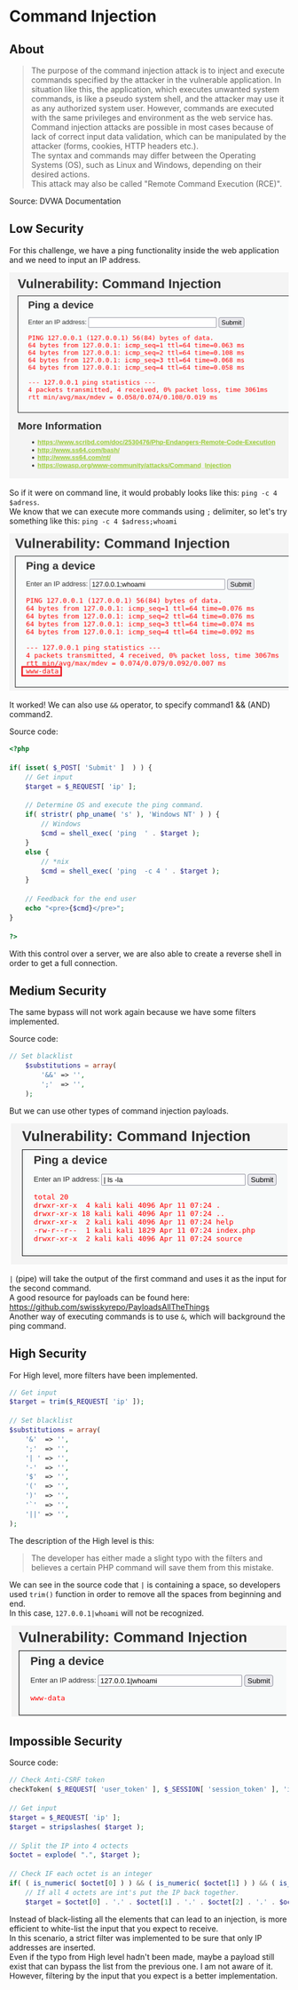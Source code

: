 # Command Injection

## About

> The purpose of the command injection attack is to inject and execute commands specified by the attacker in the vulnerable application. In situation like this, the application, which executes unwanted system commands, is like a pseudo system shell, and the attacker may use it as any authorized system user. However, commands are executed with the same privileges and environment as the web service has.<br/>
> Command injection attacks are possible in most cases because of lack of correct input data validation, which can be manipulated by the attacker (forms, cookies, HTTP headers etc.).<br/>
> The syntax and commands may differ between the Operating Systems (OS), such as Linux and Windows, depending on their desired actions.<br/>
> This attack may also be called "Remote Command Execution (RCE)".

Source: DVWA Documentation

## Low Security
For this challenge, we have a ping functionality inside the web application and we need to input an IP address.

<p align="center">
  <img src="https://github.com/Abdy01/DVWA-Walkthrough/blob/main/Command-Injection/!images/ci1.png?raw=true">
</p>

So if it were on command line, it would probably looks like this: `ping -c 4 $adress`.<br/>
We know that we can execute more commands using `;` delimiter, so let's try something like this:
`ping -c 4 $adress;whoami`

<p align="center">
  <img src="https://github.com/Abdy01/DVWA-Walkthrough/blob/main/Command-Injection/!images/ci2.png?raw=true">
</p>

It worked! We can also use `&&` operator, to specify command1 && (AND) command2.

Source code:
```php
<?php

if( isset( $_POST[ 'Submit' ]  ) ) {
    // Get input
    $target = $_REQUEST[ 'ip' ];

    // Determine OS and execute the ping command.
    if( stristr( php_uname( 's' ), 'Windows NT' ) ) {
        // Windows
        $cmd = shell_exec( 'ping  ' . $target );
    }
    else {
        // *nix
        $cmd = shell_exec( 'ping  -c 4 ' . $target );
    }

    // Feedback for the end user
    echo "<pre>{$cmd}</pre>";
}

?> 
```
With this control over a server, we are also able to create a reverse shell in order to get a full connection.

## Medium Security
The same bypass will not work again because we have some filters implemented.<br/>

Source code:
```php
// Set blacklist
    $substitutions = array(
        '&&' => '',
        ';'  => '',
    );
```
But we can use other types of command injection payloads.

<p align="center">
  <img src="https://github.com/Abdy01/DVWA-Walkthrough/blob/main/Command-Injection/!images/ci3.png?raw=true">
</p>

`|` (pipe) will take the output of the first command and uses it as the input for the second command.<br/>
A good resource for payloads can be found here: https://github.com/swisskyrepo/PayloadsAllTheThings <br/>
Another way of executing commands is to use `&`, which will background the ping command.

## High Security
For High level, more filters have been implemented.<br/>

```php
// Get input
$target = trim($_REQUEST[ 'ip' ]);

// Set blacklist
$substitutions = array(
    '&'  => '',
    ';'  => '',
    '| ' => '',
    '-'  => '',
    '$'  => '',
    '('  => '',
    ')'  => '',
    '`'  => '',
    '||' => '',
); 
```
The description of the High level is this:
> The developer has either made a slight typo with the filters and believes a certain PHP command will save them from this mistake.

We can see in the source code that `|` is containing a space, so developers used `trim()` function in order to remove all the spaces from beginning and end.<br/>
In this case, `127.0.0.1|whoami` will not be recognized.

<p align="center">
  <img src="https://github.com/Abdy01/DVWA-Walkthrough/blob/main/Command-Injection/!images/ci4.png?raw=true">
</p>

## Impossible Security
Source code:
```php
// Check Anti-CSRF token
checkToken( $_REQUEST[ 'user_token' ], $_SESSION[ 'session_token' ], 'index.php' );

// Get input
$target = $_REQUEST[ 'ip' ];
$target = stripslashes( $target );

// Split the IP into 4 octects
$octet = explode( ".", $target );

// Check IF each octet is an integer
if( ( is_numeric( $octet[0] ) ) && ( is_numeric( $octet[1] ) ) && ( is_numeric( $octet[2] ) ) && ( is_numeric( $octet[3] ) ) && ( sizeof( $octet ) == 4 ) ) {
    // If all 4 octets are int's put the IP back together.
    $target = $octet[0] . '.' . $octet[1] . '.' . $octet[2] . '.' . $octet[3];
```
Instead of black-listing all the elements that can lead to an injection, is more efficient to white-list the input that you expect to receive.<br/>
In this scenario, a strict filter was implemented to be sure that only IP addresses are inserted.<br/>
Even if the typo from High level hadn't been made, maybe a payload still exist that can bypass the list from the previous one. I am not aware of it. However, filtering by the input that you expect is a better implementation.